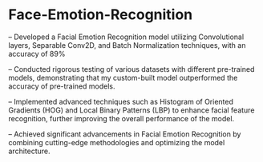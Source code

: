 # Face-Emotion-Recognition
– Developed a Facial Emotion Recognition model utilizing Convolutional layers, Separable Conv2D, and Batch Normalization techniques, with an accuracy of 89%

– Conducted rigorous testing of various datasets with different pre-trained models, demonstrating that my custom-built model outperformed the accuracy of pre-trained models.

– Implemented advanced techniques such as Histogram of Oriented Gradients (HOG) and Local Binary Patterns (LBP) to enhance facial feature recognition, further improving the overall performance of the model.

– Achieved significant advancements in Facial Emotion Recognition by combining cutting-edge methodologies and optimizing the model architecture.

